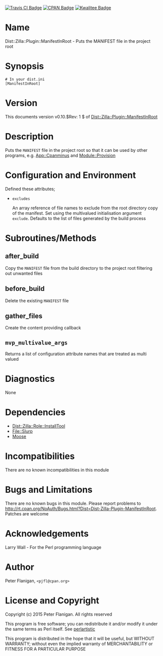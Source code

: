 <div>
    <a href="https://travis-ci.org/pjfl/p5-dist-zilla-plugin-manifestinroot"><img src="https://travis-ci.org/pjfl/p5-dist-zilla-plugin-manifestinroot.svg?branch=master" alt="Travis CI Badge"></a>
    <a href="http://badge.fury.io/pl/Dist-Zilla-Plugin-ManifestInRoot"><img src="https://badge.fury.io/pl/Dist-Zilla-Plugin-ManifestInRoot.svg" alt="CPAN Badge"></a>
    <a href="http://cpants.cpanauthors.org/dist/Dist-Zilla-Plugin-ManifestInRoot"><img src="http://cpants.cpanauthors.org/dist/Dist-Zilla-Plugin-ManifestInRoot.png" alt="Kwalitee Badge"></a>
</div>

# Name

Dist::Zilla::Plugin::ManifestInRoot - Puts the MANIFEST file in the project root

# Synopsis

    # In your dist.ini
    [ManifestInRoot]

# Version

This documents version v0.10.$Rev: 1 $ of [Dist::Zilla::Plugin::ManifestInRoot](https://metacpan.org/pod/Dist::Zilla::Plugin::ManifestInRoot)

# Description

Puts the `MANIFEST` file in the project root so that it can be used by
other programs, e.g. [App::Cpanminus](https://metacpan.org/pod/App::Cpanminus) and [Module::Provision](https://metacpan.org/pod/Module::Provision)

# Configuration and Environment

Defined these attributes;

- `excludes`

    An array reference of file names to exclude from the root directory copy of the
    manifest.  Set using the multivalued initialisation argument `exclude`.
    Defaults to the list of files generated by the build process

# Subroutines/Methods

## after\_build

Copy the `MANIFEST` file from the build directory to the project root filtering
out unwanted files

## before\_build

Delete the existing `MANIFEST` file

## gather\_files

Create the content providing callback

## `mvp_multivalue_args`

Returns a list of configuration attribute names that are treated as
multi valued

# Diagnostics

None

# Dependencies

- [Dist::Zilla::Role::InstallTool](https://metacpan.org/pod/Dist::Zilla::Role::InstallTool)
- [File::Slurp](https://metacpan.org/pod/File::Slurp)
- [Moose](https://metacpan.org/pod/Moose)

# Incompatibilities

There are no known incompatibilities in this module

# Bugs and Limitations

There are no known bugs in this module. Please report problems to
http://rt.cpan.org/NoAuth/Bugs.html?Dist=Dist-Zilla-Plugin-ManifestInRoot.
Patches are welcome

# Acknowledgements

Larry Wall - For the Perl programming language

# Author

Peter Flanigan, `<pjfl@cpan.org>`

# License and Copyright

Copyright (c) 2015 Peter Flanigan. All rights reserved

This program is free software; you can redistribute it and/or modify it
under the same terms as Perl itself. See [perlartistic](https://metacpan.org/pod/perlartistic)

This program is distributed in the hope that it will be useful,
but WITHOUT WARRANTY; without even the implied warranty of
MERCHANTABILITY or FITNESS FOR A PARTICULAR PURPOSE
